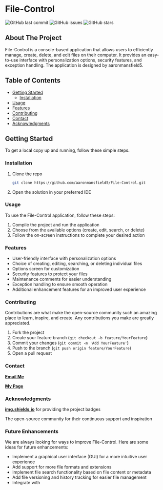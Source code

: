# File-Control

![GitHub last commit](https://img.shields.io/github/last-commit/aaronmansfield5/File-Control)
![GitHub issues](https://img.shields.io/github/issues/aaronmansfield5/File-Control)
![GitHub stars](https://img.shields.io/github/stars/aaronmansfield5/File-Control)

## About The Project

File-Control is a console-based application that allows users to efficiently manage, create, delete, and edit files on their computer. It provides an easy-to-use interface with personalization options, security features, and exception handling. The application is designed by aaronmansfield5.

## Table of Contents

- [Getting Started](#getting-started)
  - [Installation](#installation)
- [Usage](#usage)
- [Features](#features)
- [Contributing](#contributing)
- [Contact](#contact)
- [Acknowledgments](#acknowledgments)

## Getting Started

To get a local copy up and running, follow these simple steps.

### Installation

1. Clone the repo
   ```sh
   git clone https://github.com/aaronmansfield5/File-Control.git
   ```
   
2. Open the solution in your preferred IDE

### Usage
To use the File-Control application, follow these steps:

1. Compile the project and run the application
2. Choose from the available options (create, edit, search, or delete)
3. Follow the on-screen instructions to complete your desired action

### Features

- User-friendly interface with personalization options
- Choice of creating, editing, searching, or deleting individual files
- Options screen for customization
- Security features to protect your files
- Maintenance comments for easier understanding
- Exception handling to ensure smooth operation
- Additional enhancement features for an improved user experience

### Contributing
Contributions are what make the open-source community such an amazing place to learn, inspire, and create. Any contributions you make are greatly appreciated.

1. Fork the project
2. Create your feature branch (`git checkout -b feature/YourFeature`)
3. Commit your changes (`git commit -m 'Add YourFeature'`)
4. Push to the branch (`git push origin feature/YourFeature`)
5. Open a pull request

### Contact
[**Email Me**](mailto:aaronmansfield12@gmail.com)

[**My Page**](https://github.com/aaronmansfield5)

### Acknowledgments
[**img.shields.io**](https://img.shields.io/) for providing the project badges

The open-source community for their continuous support and inspiration

### Future Enhancements
We are always looking for ways to improve File-Control. Here are some ideas for future enhancements:

- Implement a graphical user interface (GUI) for a more intuitive user experience
- Add support for more file formats and extensions
- Implement file search functionality based on file content or metadata
- Add file versioning and history tracking for easier file management
- Integrate with
